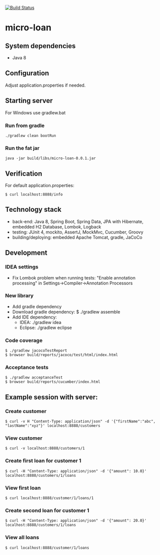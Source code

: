 [![Build Status](https://travis-ci.org/dst/micro-loan.svg)](https://travis-ci.org/dst/micro-loan)
# micro-loan

## System dependencies
- Java 8

## Configuration
Adjust application.properties if needed.

## Starting server
For Windows use gradlew.bat

### Run from gradle

    ./gradlew clean bootRun

### Run the fat jar

    java -jar build/libs/micro-loan-0.0.1.jar

## Verification
For default application.properties:

    $ curl localhost:8888/info

## Technology stack
- back-end: Java 8, Spring Boot, Spring Data, JPA with Hibernate, embedded H2 Database, Lombok, Logback
- testing: JUnit 4, mockito, AssertJ, MockMvc, Cucumber, Groovy
- building/deploying: embedded Apache Tomcat, gradle, JaCoCo

## Development

### IDEA settings
- Fix Lombok problem when running tests: "Enable annotation processing" in Settings->Compiler->Annotation Processors

### New library
- Add gradle dependency
- Download gradle dependency: $ ./gradlew assemble
- Add IDE dependency:
    - IDEA: ./gradlew idea
    - Eclipse: ./gradlew eclipse
    
### Code coverage
    $ ./gradlew jacocoTestReport
    $ browser build/reports/jacoco/test/html/index.html

### Acceptance tests
    $ ./gradlew acceptanceTest
    $ browser build/reports/cucumber/index.html

## Example session with server:
### Create customer
    $ curl -v H "Content-Type: application/json" -d '{"firstName":"abc", "lastName":"xyz"}' localhost:8888/customers

### View customer
    $ curl -v localhost:8888/customers/1

### Create first loan for customer 1
    $ curl -H "Content-Type: application/json" -d '{"amount": 10.0}' localhost:8888/customers/1/loans

### View first loan
    $ curl localhost:8888/customer/1/loans/1

### Create second loan for customer 1
    $ curl -H "Content-Type: application/json" -d '{"amount": 20.0}' localhost:8888/customers/1/loans

### View all loans
    $ curl localhost:8888/customer/1/loans
